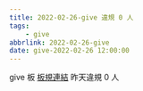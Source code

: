 ```yaml
---
title: 2022-02-26-give 違規 0 人
tags:
    - give
abbrlink: 2022-02-26-give
date: give-2022-02-26 12:00:00
---
```

give 板 [板規連結](https://www.ptt.cc/bbs/give/M.1612495900.A.C32.html)
昨天違規 0 人

